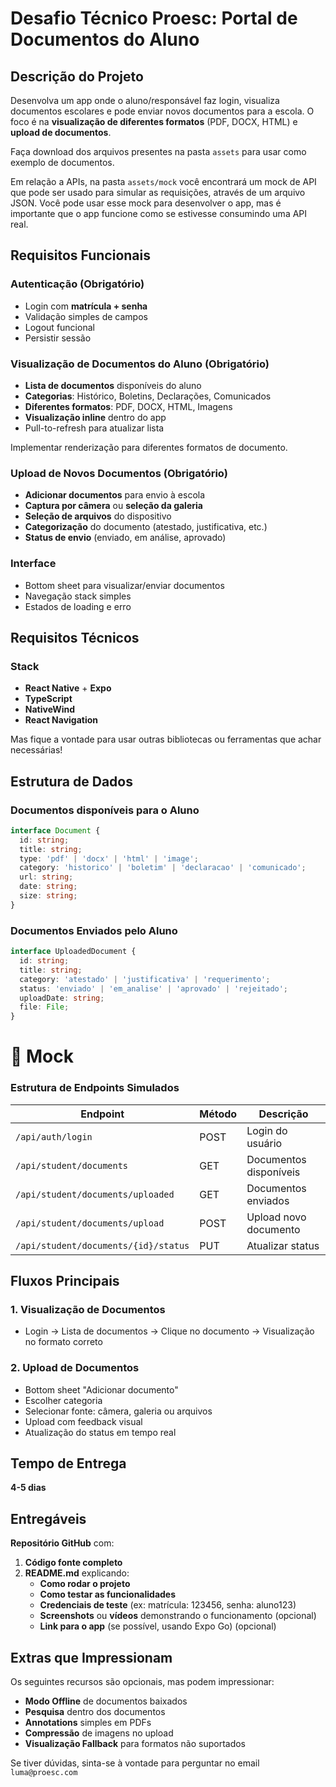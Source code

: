 # Desafio Técnico Proesc: Portal de Documentos do Aluno

## **Descrição do Projeto**
Desenvolva um app onde o aluno/responsável faz login, visualiza documentos escolares e pode enviar novos documentos para a escola. O foco é na **visualização de diferentes formatos** (PDF, DOCX, HTML) e **upload de documentos**.

Faça download dos arquivos presentes na pasta `assets` para usar como exemplo de documentos.

Em relação a APIs, na pasta `assets/mock` você encontrará um mock de API que pode ser usado para simular as requisições, através de um arquivo JSON. Você pode usar esse mock para desenvolver o app, mas é importante que o app funcione como se estivesse consumindo uma API real.

## **Requisitos Funcionais**

### **Autenticação (Obrigatório)**
- Login com **matrícula + senha**
- Validação simples de campos
- Logout funcional
- Persistir sessão

### **Visualização de Documentos do Aluno (Obrigatório)**
- **Lista de documentos** disponíveis do aluno
- **Categorias**: Histórico, Boletins, Declarações, Comunicados
- **Diferentes formatos**: PDF, DOCX, HTML, Imagens
- **Visualização inline** dentro do app
- Pull-to-refresh para atualizar lista

Implementar renderização para diferentes formatos de documento.

### **Upload de Novos Documentos (Obrigatório)**
- **Adicionar documentos** para envio à escola
- **Captura por câmera** ou **seleção da galeria**
- **Seleção de arquivos** do dispositivo
- **Categorização** do documento (atestado, justificativa, etc.)
- **Status de envio** (enviado, em análise, aprovado)

### **Interface**
- Bottom sheet para visualizar/enviar documentos
- Navegação stack simples
- Estados de loading e erro

## **Requisitos Técnicos**

### **Stack**
- **React Native** + **Expo**
- **TypeScript**
- **NativeWind**
- **React Navigation**

Mas fique a vontade para usar outras bibliotecas ou ferramentas que achar necessárias!

## **Estrutura de Dados**

### **Documentos disponíveis para o Aluno**
```typescript
interface Document {
  id: string;
  title: string;
  type: 'pdf' | 'docx' | 'html' | 'image';
  category: 'historico' | 'boletim' | 'declaracao' | 'comunicado';
  url: string;
  date: string;
  size: string;
}
```

### **Documentos Enviados pelo Aluno**
```typescript
interface UploadedDocument {
  id: string;
  title: string;
  category: 'atestado' | 'justificativa' | 'requerimento';
  status: 'enviado' | 'em_analise' | 'aprovado' | 'rejeitado';
  uploadDate: string;
  file: File;
}
```

# 📄 Mock 

### **Estrutura de Endpoints Simulados**

| Endpoint | Método | Descrição |
|----------|--------|-----------|
| `/api/auth/login` | POST | Login do usuário |
| `/api/student/documents` | GET | Documentos disponíveis |
| `/api/student/documents/uploaded` | GET | Documentos enviados |
| `/api/student/documents/upload` | POST | Upload novo documento |
| `/api/student/documents/{id}/status` | PUT | Atualizar status |

## **Fluxos Principais**

### **1. Visualização de Documentos**
- Login → Lista de documentos → Clique no documento → Visualização no formato correto

### **2. Upload de Documentos**
- Bottom sheet "Adicionar documento"
- Escolher categoria
- Selecionar fonte: câmera, galeria ou arquivos
- Upload com feedback visual
- Atualização do status em tempo real

## **Tempo de Entrega**
**4-5 dias**

## **Entregáveis**
**Repositório GitHub** com:
1. **Código fonte completo**
2. **README.md** explicando:
   - **Como rodar o projeto**
   - **Como testar as funcionalidades**
   - **Credenciais de teste** (ex: matrícula: 123456, senha: aluno123)
   - **Screenshots** ou **vídeos** demonstrando o funcionamento (opcional)
   - **Link para o app** (se possível, usando Expo Go) (opcional)

## **Extras que Impressionam**
Os seguintes recursos são opcionais, mas podem impressionar:
- **Modo Offline** de documentos baixados
- **Pesquisa** dentro dos documentos
- **Annotations** simples em PDFs
- **Compressão** de imagens no upload
- **Visualização Fallback** para formatos não suportados


Se tiver dúvidas, sinta-se à vontade para perguntar no email `luma@proesc.com`